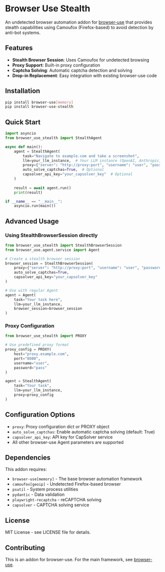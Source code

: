 # Browser Use Stealth

An undetected browser automation addon for [browser-use](https://github.com/browser-use/browser-use) that provides stealth capabilities using Camoufox (Firefox-based) to avoid detection by anti-bot systems.

## Features

- **Stealth Browser Session**: Uses Camoufox for undetected browsing
- **Proxy Support**: Built-in proxy configuration
- **Captcha Solving**: Automatic captcha detection and solving
- **Drop-in Replacement**: Easy integration with existing browser-use code

## Installation

```bash
pip install browser-use[memory]
pip install browser-use-stealth
```

## Quick Start

```python
import asyncio
from browser_use_stealth import StealthAgent

async def main():
    agent = StealthAgent(
        task="Navigate to example.com and take a screenshot",
        llm=your_llm_instance,  # Your LLM instance (OpenAI, Anthropic, etc.)
        proxy={"server": "http://proxy:port", "username": "user", "password": "pass"},  # Optional
        auto_solve_captchas=True,  # Optional
        capsolver_api_key="your_capsolver_key"  # Optional
    )
    
    result = await agent.run()
    print(result)

if __name__ == "__main__":
    asyncio.run(main())
```

## Advanced Usage

### Using StealthBrowserSession directly

```python
from browser_use_stealth import StealthBrowserSession
from browser_use.agent.service import Agent

# Create a stealth browser session
browser_session = StealthBrowserSession(
    proxy={"server": "http://proxy:port", "username": "user", "password": "pass"},
    auto_solve_captchas=True,
    capsolver_api_key="your_capsolver_key"
)

# Use with regular Agent
agent = Agent(
    task="Your task here",
    llm=your_llm_instance,
    browser_session=browser_session
)
```

### Proxy Configuration

```python
from browser_use_stealth import PROXY

# Use predefined proxy format
proxy_config = PROXY(
    host="proxy.example.com",
    port="8080",
    username="user", 
    password="pass"
)

agent = StealthAgent(
    task="Your task",
    llm=your_llm_instance,
    proxy=proxy_config
)
```

## Configuration Options

- `proxy`: Proxy configuration dict or PROXY object
- `auto_solve_captchas`: Enable automatic captcha solving (default: True)
- `capsolver_api_key`: API key for CapSolver service
- All other browser-use Agent parameters are supported

## Dependencies

This addon requires:
- `browser-use[memory]` - The base browser automation framework
- `camoufox[geoip]` - Undetected Firefox-based browser
- `psutil` - System process utilities
- `pydantic` - Data validation
- `playwright-recaptcha` - reCAPTCHA solving
- `capsolver` - CAPTCHA solving service

## License

MIT License - see LICENSE file for details.

## Contributing

This is an addon for browser-use. For the main framework, see [browser-use](https://github.com/browser-use/browser-use).